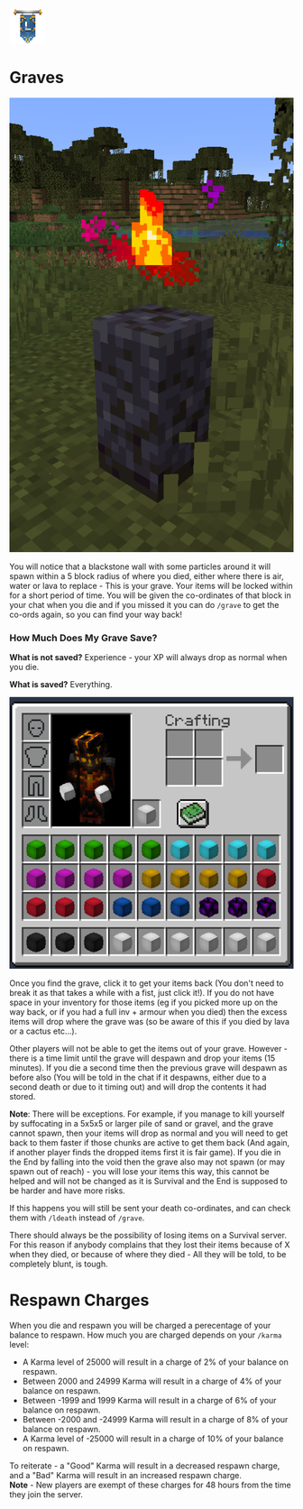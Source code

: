 ![ribbon](images/L-ribbon.png) 

# Graves

![grave](images/grave.png)

You will notice that a blackstone wall with some particles around it will spawn within a 5 block radius of where you died, either where there is air, water or lava to replace - This is your grave. 
Your items will be locked within for a short period of time. 
You will be given the co-ordinates of that block in your chat when you die and if you missed it you can do `/grave` to get the co-ords again, so you can find your way back!

### How Much Does My Grave Save?

**What is not saved?** Experience - your XP will always drop as normal when you die.

**What is saved?** Everything.

![gravesave](images/gravesave.png)

Once you find the grave, click it to get your items back (You don't need to break it as that takes a while with a fist, just click it!). 
If you do not have space in your inventory for those items (eg if you picked more up on the way back, or if you had a full inv + armour when you died) then the excess items will drop where the grave was (so be aware of this if you died by lava or a cactus etc...).

Other players will not be able to get the items out of your grave. However - there is a time limit until the grave will despawn and drop your items (15 minutes). 
If you die a second time then the previous grave will despawn as before also (You will be told in the chat if it despawns, either due to a second death or due to it timing out) and will drop the contents it had stored.


**Note**: There will be exceptions. 
For example, if you manage to kill yourself by suffocating in a 5x5x5 or larger pile of sand or gravel, and the grave cannot spawn, then your items will drop as normal and you will need to get back to them faster if those chunks are active to get them back (And again, if another player finds the dropped items first it is fair game).
If you die in the End by falling into the void then the grave also may not spawn (or may spawn out of reach) - you will lose your items this way, this cannot be helped and will not be changed as it is Survival and the End is supposed to be harder and have more risks.

If this happens you will still be sent your death co-ordinates, and can check them with `/ldeath` instead of `/grave`.

There should always be the possibility of losing items on a Survival server. For this reason if anybody complains that they lost their items because of X when they died, or because of where they died - All they will be told, to be completely blunt, is tough.


# Respawn Charges

When you die and respawn you will be charged a perecentage of your balance to respawn.
How much you are charged depends on your `/karma` level:<br>
- A Karma level of 25000 will result in a charge of 2% of your balance on respawn.<br>
- Between 2000 and 24999 Karma will result in a charge of 4% of your balance on respawn.<br>
- Between -1999 and 1999 Karma will result in a charge of 6% of your balance on respawn.<br>
- Between -2000 and -24999 Karma will result in a charge of 8% of your balance on respawn.<br>
- A Karma level of -25000 will result in a charge of 10% of your balance on respawn.<br>


To reiterate - a "Good" Karma will result in a decreased respawn charge, and a "Bad" Karma will result in an increased respawn charge.<br>
__Note__ - New players are exempt of these charges for 48 hours from the time they join the server.
